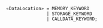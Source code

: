 <!-- This file is generated automatically by infrastructure scripts. Please don't edit by hand. -->

```{ .ebnf .slang-ebnf #DataLocation }
«DataLocation» = MEMORY_KEYWORD
               | STORAGE_KEYWORD
               | CALLDATA_KEYWORD;
```
